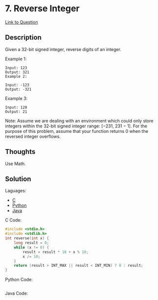 # 7. Reverse Integer

[Link to Question]()

## Description

Given a 32-bit signed integer, reverse digits of an integer.

Example 1:

```
Input: 123
Output: 321
Example 2:

Input: -123
Output: -321
```

Example 3:

```
Input: 120
Output: 21
```

Note:
Assume we are dealing with an environment which could only store integers within the 32-bit signed integer range: [−231, 231 − 1]. For the purpose of this problem, assume that your function returns 0 when the reversed integer overflows.

## Thoughts

Use Math.

## Solution

Laguages:

- [C](#C)
- [Python](#python)
- [Java](#java)

<div id="C"></div>C Code:

```C
#include <stdio.h>
#include <stdlib.h>
int reverse(int x) {
    long result = 0;
    while (x != 0) {
        result = result * 10 + x % 10;
        x /= 10;
    }
    return (result > INT_MAX || result < INT_MIN) ? 0 : result;
}
```

<div id="python"></div>Python Code:

```python

```

<div id="java"></div>Java Code:

```java

```
